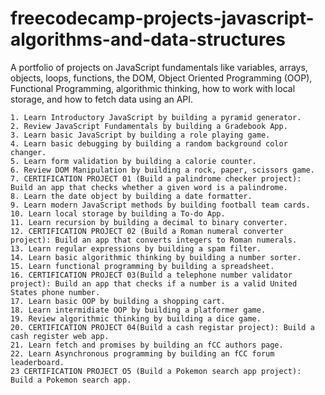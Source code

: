 # freecodecamp-projects-javascript-algorithms-and-data-structures
A portfolio of projects on JavaScript fundamentals like variables, arrays, objects, loops, functions, the DOM, Object Oriented Programming (OOP), Functional Programming, algorithmic thinking, how to work with local storage, and how to fetch data using an API.
 
    1. Learn Introductory JavaScript by building a pyramid generator.
    2. Review JavaScript Fundamentals by building a Gradebook App.
    3. Learn basic JavaScript by building a role playing game.
    4. Learn basic debugging by building a random background color changer.
    5. Learn form validation by building a calorie counter.
    6. Review DOM Manipulation by building a rock, paper, scissors game.
    7. CERTIFICATION PROJECT 01 (Build a palindrome checker project): Build an app that checks whether a given word is a palindrome.
    8. Learn the date object by building a date formatter.
    9. Learn modern JavaScript methods by building football team cards.
    10. Learn local storage by building a To-do App.
    11. Learn recursion by building a decimal to binary converter.
    12. CERTIFICATION PROJECT 02 (Build a Roman numeral converter project): Build an app that converts integers to Roman numerals.
    13. Learn regular expressions by building a spam filter.
    14. Learn basic algorithmic thinking by building a number sorter.
    15. Learn functional programming by building a spreadsheet.
    16. CERTIFICATION PROJECT 03(Build a telephone number validator project): Build an app that checks if a number is a valid United States phone number.
    17. Learn basic OOP by building a shopping cart.
    18. Learn intermidiate OOP by building a platformer game.
    19. Review algorithmic thinking by building a dice game.
    20. CERTIFICATION PROJECT 04(Build a cash registar project): Build a cash register web app.
    21. Learn fetch and promises by building an fCC authors page.
    22. Learn Asynchronous programming by building an fCC forum leaderboard.
    23 CERTIFICATION PROJECT O5 (Build a Pokemon search app project): Build a Pokemon search app.
    
